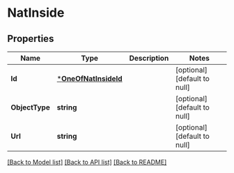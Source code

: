 # NatInside

## Properties
Name | Type | Description | Notes
------------ | ------------- | ------------- | -------------
**Id** | [***OneOfNatInsideId**](OneOfNatInsideId.md) |  | [optional] [default to null]
**ObjectType** | **string** |  | [optional] [default to null]
**Url** | **string** |  | [optional] [default to null]

[[Back to Model list]](../README.md#documentation-for-models) [[Back to API list]](../README.md#documentation-for-api-endpoints) [[Back to README]](../README.md)

